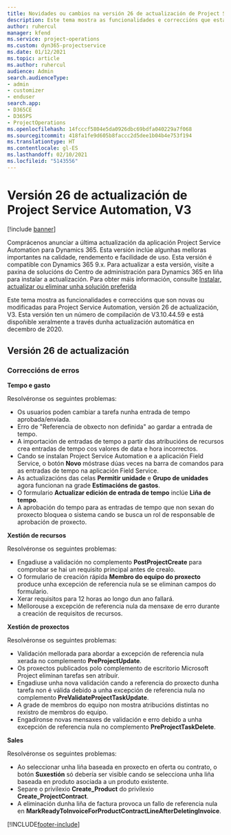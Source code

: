 ```yaml
---
title: Novidades ou cambios na versión 26 de actualización de Project Service Automation, V3
description: Este tema mostra as funcionalidades e correccións que están dispoñibles la versión 26 de actualización de Project Service Automation, V3.
author: ruhercul
manager: kfend
ms.service: project-operations
ms.custom: dyn365-projectservice
ms.date: 01/12/2021
ms.topic: article
ms.author: ruhercul
audience: Admin
search.audienceType:
- admin
- customizer
- enduser
search.app:
- D365CE
- D365PS
- ProjectOperations
ms.openlocfilehash: 14fcccf5804e5da0926dbc69bdfa040229a7f068
ms.sourcegitcommit: 418fa1fe9d605b8faccc2d5dee1b04b4e753f194
ms.translationtype: HT
ms.contentlocale: gl-ES
ms.lasthandoff: 02/10/2021
ms.locfileid: "5143556"
---
```

# <a name="project-service-automation-update-release-26-v3"></a>Versión 26 de actualización de Project Service Automation, V3

[!include [banner](../includes/psa-now-project-operations.md)]

Comprácenos anunciar a última actualización da aplicación Project Service Automation para Dynamics 365. Esta versión inclúe algunhas melloras importantes na calidade, rendemento e facilidade de uso. Esta versión é compatible con Dynamics 365 9.x. Para actualizar a esta versión, visite a paxina de solucións do Centro de administración para Dynamics 365 en liña para instalar a actualización. Para obter máis información, consulte [Instalar, actualizar ou eliminar unha solución preferida](https://docs.microsoft.com/power-platform/admin/install-remove-preferred-solution)

Este tema mostra as funcionalidades e correccións que son novas ou modificadas para Project Service Automation, versión 26 de actualización, V3. Esta versión ten un número de compilación de V3.10.44.59 e está dispoñible xeralmente a través dunha actualización automática en decembro de 2020.

## <a name="update-release-26"></a>Versión 26 de actualización

### <a name="bug-fixes"></a>Correccións de erros

**Tempo e gasto**

Resolvéronse os seguintes problemas:

- Os usuarios poden cambiar a tarefa nunha entrada de tempo aprobada/enviada.
- Erro de "Referencia de obxecto non definida" ao gardar a entrada de tempo.
- A importación de entradas de tempo a partir das atribucións de recursos crea entradas de tempo cos valores de data e hora incorrectos.
- Cando se instalan Project Service Automation e a aplicación Field Service, o botón **Novo** móstrase dúas veces na barra de comandos para as entradas de tempo na aplicación Field Service.
- As actualizacións das celas **Permitir unidade** e **Grupo de unidades** agora funcionan na grade **Estimacións de gastos**.
- O formulario **Actualizar edición de entrada de tempo** inclúe **Liña de tempo**.
- A aprobación do tempo para as entradas de tempo que non sexan do proxecto bloquea o sistema cando se busca un rol de responsable de aprobación de proxecto.

**Xestión de recursos**

Resolvéronse os seguintes problemas:

- Engadiuse a validación no complemento **PostProjectCreate** para comprobar se hai un requisito principal antes de crealo.
- O formulario de creación rápida **Membro do equipo do proxecto** produce unha excepción de referencia nula se se eliminan campos do formulario.
- Xerar requisitos para 12 horas ao longo dun ano fallará.
- Mellorouse a excepción de referencia nula da mensaxe de erro durante a creación de requisitos de recursos.

**Xestión de proxectos**

Resolvéronse os seguintes problemas:

- Validación mellorada para abordar a excepción de referencia nula xerada no complemento **PreProjectUpdate**.
- Os proxectos publicados polo complemento de escritorio Microsoft Project eliminan tarefas sen atribuír.
- Engadiuse unha nova validación cando a referencia do proxecto dunha tarefa non é válida debido a unha excepción de referencia nula no complemento **PreValidateProjectTaskUpdate**.
- A grade de membros do equipo non mostra atribucións distintas no rexistro de membros do equipo.
- Engadíronse novas mensaxes de validación e erro debido a unha excepción de referencia nula no complemento **PreProjectTaskDelete**.

**Sales**

Resolvéronse os seguintes problemas:

- Ao seleccionar unha liña baseada en proxecto en oferta ou contrato, o botón **Suxestión** só debería ser visible cando se selecciona unha liña baseada en produto asociada a un produto existente.
- Separe o privilexio **Create_Product** do privilexio **Create_ProjectContract**.
- A eliminación dunha liña de factura provoca un fallo de referencia nula en **MarkReadyToInvoiceForProductContractLineAfterDeletingInvoice**.


[!INCLUDE[footer-include](../includes/footer-banner.md)]